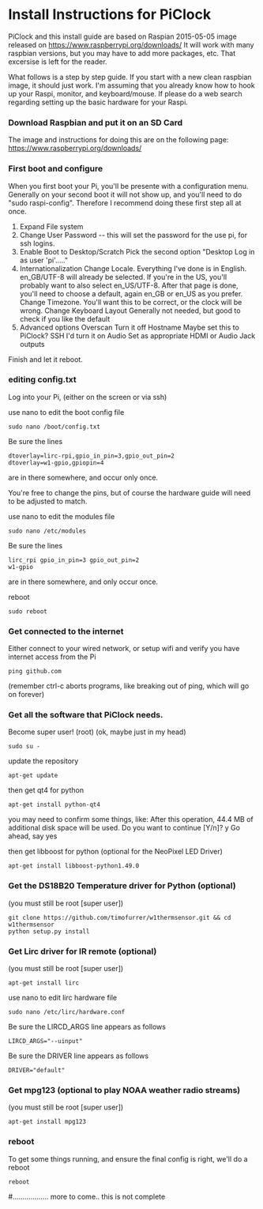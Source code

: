 # Install Instructions for PiClock

PiClock and this install guide are based on Raspian 2015-05-05 image released on https://www.raspberrypi.org/downloads/
It will work with many raspbian versions, but you may have to add more packages, etc.  That excersise is left for the reader.

What follows is a step by step guide.  If you start with a new clean raspbian image, it should just work.
I'm assuming that you already know how to hook up your Raspi, monitor, and keyboard/mouse.   If please 
do a web search regarding setting up the basic hardware for your Raspi.
 
### Download Raspbian and put it on an SD Card

The image and instructions for doing this are on the following page:
https://www.raspberrypi.org/downloads/  


### First boot and configure

When you first boot your Pi, you'll be presente with a configuration menu.  Generally on your second boot it will not
show up, and you'll need to do "sudo raspi-config".   Therefore I recommend doing these first step all at once.

1. Expand File system 
2. Change User Password -- this will set the password for the use pi, for ssh logins.
3. Enable Boot to Desktop/Scratch
   Pick the second option "Desktop Log in as user 'pi'....."
4. Internationalization
   Change Locale.
     Everything I've done is in English.  en_GB/UTF-8 will already be selected.
     If you're in the US, you'll probably want to also select en_US/UTF-8.   After that page is done, 
     you'll need to choose a default, again en_GB or en_US as you prefer.
   Change Timezone.
     You'll want this to be correct, or the clock will be wrong.
   Change Keyboard Layout
     Generally not needed, but good to check if you like the default
8. Advanced options
   Overscan
     Turn it off
   Hostname
     Maybe set this to PiClock?
   SSH
     I'd turn it on
   Audio
     Set as appropriate HDMI or Audio Jack outputs

Finish and let it reboot.

### editing config.txt

Log into your Pi, (either on the screen or via ssh)

use nano to edit the boot config file
```
sudo nano /boot/config.txt
``` 
Be sure the lines
``` 
dtoverlay=lirc-rpi,gpio_in_pin=3,gpio_out_pin=2
dtoverlay=w1-gpio,gpiopin=4
```
are in there somewhere, and occur only once.

You're free to change the pins, but of course the hardware guide will need to be adjusted to match.

use nano to edit the modules file
```
sudo nano /etc/modules
```
Be sure the lines
```
lirc_rpi gpio_in_pin=3 gpio_out_pin=2
w1-gpio
```
are in there somewhere, and only occur once.

reboot
```
sudo reboot
```

### Get connected to the internet

Either connect to your wired network, or setup wifi and verify you have internet access from the Pi

```
ping github.com
```
(remember ctrl-c aborts programs, like breaking out of ping, which will go on forever)

### Get all the software that PiClock needs.

Become super user! (root)  <trumpets play in the background> (ok, maybe just in my head)
```
sudo su -
```
update the repository
```
apt-get update
```
then get qt4 for python
```
apt-get install python-qt4
```
you may need to confirm some things, like:
After this operation, 44.4 MB of additional disk space will be used.
Do you want to continue [Y/n]? y
Go ahead, say yes

then get libboost for python (optional for the NeoPixel LED Driver)
```
apt-get install libboost-python1.49.0
```

### Get the DS18B20 Temperature driver for Python (optional)

(you must still be root [super user]) 
```
git clone https://github.com/timofurrer/w1thermsensor.git && cd w1thermsensor
python setup.py install
```

### Get Lirc driver for IR remote (optional)

(you must still be root [super user]) 
```
apt-get install lirc
```

use nano to edit lirc hardware file
```
sudo nano /etc/lirc/hardware.conf
```
Be sure the LIRCD_ARGS line appears as follows
```
LIRCD_ARGS="--uinput"
```

Be sure the DRIVER line appears as follows
```
DRIVER="default"
```

### Get mpg123 (optional to play NOAA weather radio streams)

(you must still be root [super user]) 
```
apt-get install mpg123
```

### reboot
To get some things running, and ensure the final config is right, we'll do a reboot
```
reboot
```



#.................. more to come.. this is not complete

